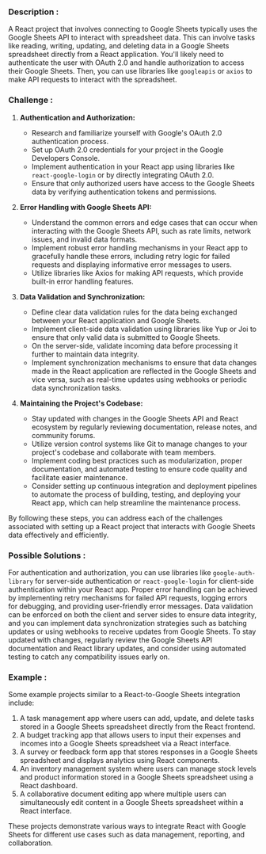 ### Description :
A React project that involves connecting to Google Sheets typically uses the Google Sheets API to interact with spreadsheet data. This can involve tasks like reading, writing, updating, and deleting data in a Google Sheets spreadsheet directly from a React application. You'll likely need to authenticate the user with OAuth 2.0 and handle authorization to access their Google Sheets. Then, you can use libraries like `googleapis` or `axios` to make API requests to interact with the spreadsheet.

### Challenge :
1. **Authentication and Authorization:**
   - Research and familiarize yourself with Google's OAuth 2.0 authentication process.
   - Set up OAuth 2.0 credentials for your project in the Google Developers Console.
   - Implement authentication in your React app using libraries like `react-google-login` or by directly integrating OAuth 2.0.
   - Ensure that only authorized users have access to the Google Sheets data by verifying authentication tokens and permissions.

2. **Error Handling with Google Sheets API:**
   - Understand the common errors and edge cases that can occur when interacting with the Google Sheets API, such as rate limits, network issues, and invalid data formats.
   - Implement robust error handling mechanisms in your React app to gracefully handle these errors, including retry logic for failed requests and displaying informative error messages to users.
   - Utilize libraries like Axios for making API requests, which provide built-in error handling features.

3. **Data Validation and Synchronization:**
   - Define clear data validation rules for the data being exchanged between your React application and Google Sheets.
   - Implement client-side data validation using libraries like Yup or Joi to ensure that only valid data is submitted to Google Sheets.
   - On the server-side, validate incoming data before processing it further to maintain data integrity.
   - Implement synchronization mechanisms to ensure that data changes made in the React application are reflected in the Google Sheets and vice versa, such as real-time updates using webhooks or periodic data synchronization tasks.

4. **Maintaining the Project's Codebase:**
   - Stay updated with changes in the Google Sheets API and React ecosystem by regularly reviewing documentation, release notes, and community forums.
   - Utilize version control systems like Git to manage changes to your project's codebase and collaborate with team members.
   - Implement coding best practices such as modularization, proper documentation, and automated testing to ensure code quality and facilitate easier maintenance.
   - Consider setting up continuous integration and deployment pipelines to automate the process of building, testing, and deploying your React app, which can help streamline the maintenance process.

By following these steps, you can address each of the challenges associated with setting up a React project that interacts with Google Sheets data effectively and efficiently.

### Possible Solutions : 
For authentication and authorization, you can use libraries like `google-auth-library` for server-side authentication or `react-google-login` for client-side authentication within your React app. Proper error handling can be achieved by implementing retry mechanisms for failed API requests, logging errors for debugging, and providing user-friendly error messages. Data validation can be enforced on both the client and server sides to ensure data integrity, and you can implement data synchronization strategies such as batching updates or using webhooks to receive updates from Google Sheets. To stay updated with changes, regularly review the Google Sheets API documentation and React library updates, and consider using automated testing to catch any compatibility issues early on.

### Example :
Some example projects similar to a React-to-Google Sheets integration include:

1. A task management app where users can add, update, and delete tasks stored in a Google Sheets spreadsheet directly from the React frontend.
2. A budget tracking app that allows users to input their expenses and incomes into a Google Sheets spreadsheet via a React interface.
3. A survey or feedback form app that stores responses in a Google Sheets spreadsheet and displays analytics using React components.
4. An inventory management system where users can manage stock levels and product information stored in a Google Sheets spreadsheet using a React dashboard.
5. A collaborative document editing app where multiple users can simultaneously edit content in a Google Sheets spreadsheet within a React interface.

These projects demonstrate various ways to integrate React with Google Sheets for different use cases such as data management, reporting, and collaboration.

